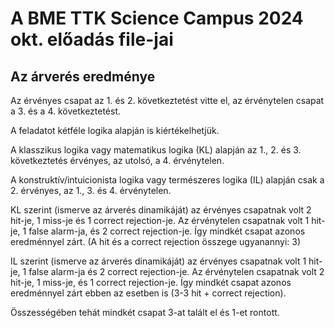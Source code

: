 # A BME TTK Science Campus 2024 okt. előadás file-jai

## Az árverés eredménye

Az érvényes csapat az 1. és 2. következtetést vitte el, az érvénytelen csapat a 3. és a 4. következtetést.

A feladatot kétféle logika alapján is kiértékelhetjük.

A klasszikus logika vagy matematikus logika (KL) alapján az 1., 2. és 3. következtetés érvényes, az utolsó, a 4. érvénytelen.

A konstruktív/intuicionista logika vagy természeres logika (IL) alapján csak a 2. érvényes, az 1., 3. és 4. érvénytelen. 

KL szerint (ismerve az árverés dinamikáját) az érvényes csapatnak volt 2 hit-je, 1 miss-je és 1 correct rejection-je. Az érvénytelen csapatnak volt 1 hit-je, 1 false alarm-ja, és 2 correct rejection-je. Így mindkét csapat azonos eredménnyel zárt. (A hit és a correct rejection összege ugyanannyi: 3)

IL szerint (ismerve az árverés dinamikáját) az érvényes csapatnak volt 1 hit-je, 1 false alarm-ja és 2 correct rejection-je. Az érvénytelen csapatnak volt 2 hit-je, 1 miss-je, és 1 correct rejection-je. Így mindkét csapat azonos eredménnyel zárt ebben az esetben is (3-3 hit + correct rejection).

Összességében tehát mindkét csapat 3-at talált el és 1-et rontott.

